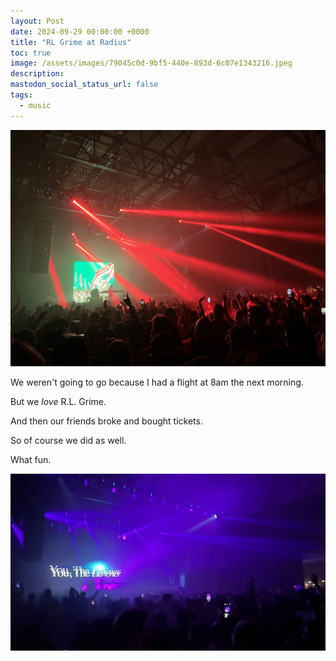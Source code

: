 ```yaml
---
layout: Post
date: 2024-09-29 00:00:00 +0000
title: "RL Grime at Radius"
toc: true
image: /assets/images/79045c0d-9bf5-440e-893d-6c07e1343216.jpeg
description: 
mastodon_social_status_url: false
tags: 
  - music
---
```





![IMG_3700](/assets/images/79045c0d-9bf5-440e-893d-6c07e1343216.jpeg)

We weren't going to go because I had a flight at 8am the next morning.

But we _love_ R.L. Grime.

And then our friends broke and bought tickets.

So of course we did as well.

What fun.

![BBE86E37-1F9E-44CB-BE32-7A7B54312C9C_4_5005_c](/assets/images/d033be10-4255-4e2c-865d-d04cc14b4863.jpeg)

